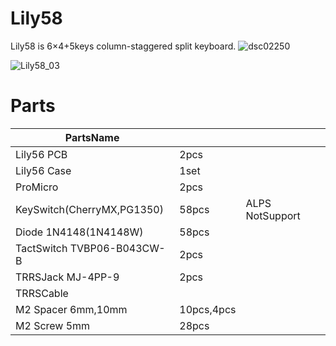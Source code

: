 # Lily58
Lily58 is 6×4+5keys column-staggered split keyboard.
![dsc02250](https://user-images.githubusercontent.com/6285554/47264498-53384a80-d553-11e8-907a-a03c6f2c5893.JPG)


![Lily58_03](https://user-images.githubusercontent.com/6285554/45337733-7b33a600-b5c4-11e8-85b0-35f1cc9bf946.png)

# Parts

|PartsName |   |    |
|----------|---|----|
|Lily56 PCB|2pcs||
|Lily56 Case|1set||
|ProMicro|2pcs||
|KeySwitch(CherryMX,PG1350)|58pcs|ALPS NotSupport|
|Diode 1N4148(1N4148W)|58pcs||
|TactSwitch TVBP06-B043CW-B|2pcs||
|TRRSJack MJ-4PP-9|2pcs||
|TRRSCable|||
|M2 Spacer 6mm,10mm|10pcs,4pcs||
|M2 Screw 5mm|28pcs||


